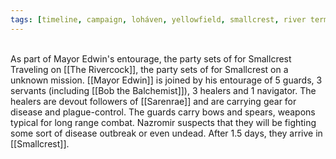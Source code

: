 ```yaml
---
tags: [timeline, campaign, loháven, yellowfield, smallcrest, river term]
---
```

<span  
class='ob-timelines'  
data-date='1344-01-14'  
data-title='Journey to Smallcrest'  
data-class='orange'  
data-img = 'Images/river_journey.jpg'  
data-type='range'>  
As part of Mayor Edwin's entourage, the party sets of for Smallcrest
</span>
Traveling on [[The Rivercock]], the party sets of for Smallcrest on a unknown mission. [[Mayor Edwin]] is joined by his entourage of 5 guards, 3 servants (including [[Bob the Balchemist]]), 3 healers and 1 navigator. The healers are devout followers of [[Sarenrae]] and are carrying gear for disease and plague-control. The guards carry bows and spears, weapons typical for long range combat. Nazromir suspects that they will be fighting some sort of disease outbreak or even undead. After 1.5 days, they arrive in [[Smallcrest]].